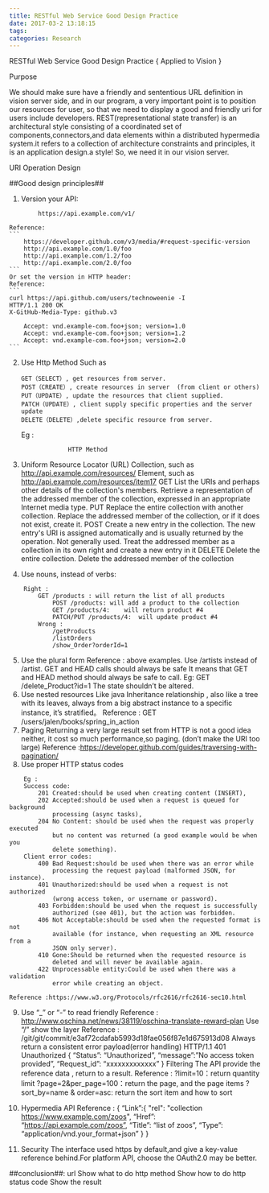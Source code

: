 ```yaml
---
title: RESTful Web Service Good Design Practice
date: 2017-03-2 13:18:15
tags: 
categories: Research
---
```

RESTful Web Service Good Design Practice
{ Applied to Vision }

Purpose

We should make sure have a friendly and sententious URL definition  in vision server side, and in our program, a very important point is to position our resources for user, so that we need to display a good and friendly uri for users include developers. 
REST(representational state transfer) is an architectural style consisting of a coordinated set of components,connectors,and data elements within a distributed hypermedia system.it refers to a collection of architecture constraints and principles, it is an application design.a style!
So, we need it in our vision server. 



URI Operation Design

##Good design principles##

1. Version your API:
```
 		https://api.example.com/v1/
```
    Reference: 
	```
		https://developer.github.com/v3/media/#request-specific-version
		http://api.example.com/1.0/foo
		http://api.example.com/1.2/foo
		http://api.example.com/2.0/foo
	```
	Or set the version in HTTP header:
	Reference: 
	```
    curl https://api.github.com/users/technoweenie -I
	HTTP/1.1 200 OK
	X-GitHub-Media-Type: github.v3

        Accept: vnd.example-com.foo+json; version=1.0
		Accept: vnd.example-com.foo+json; version=1.2
		Accept: vnd.example-com.foo+json; version=2.0
	```
2. Use Http Method
	Such as 
	```
	GET（SELECT）, get resources from server.
	POST（CREATE）, create resources in server  (from client or others)
	PUT（UPDATE）, update the resources that client supplied.
	PATCH（UPDATE）, client supply specific properties and the server update
	DELETE（DELETE）,delete specific resource from server.
	```
	Eg :

					HTTP Method
3. Uniform Resource Locator (URL)
Collection, such as http://api.example.com/resources/
Element, such as http://api.example.com/resources/item17
GET
List the URIs and perhaps other details of the collection's members.
Retrieve a representation of the addressed member of the collection, expressed in an appropriate Internet media type.
PUT
Replace the entire collection with another collection.
Replace the addressed member of the collection, or if it does not exist, create it.
POST
Create a new entry in the collection. The new entry's URI is assigned automatically and is usually returned by the operation.
Not generally used. Treat the addressed member as a collection in its own right and create a new entry in it
DELETE
Delete the entire collection.
Delete the addressed member of the collection

4. Use nouns, instead of verbs:
```
	Right : 
		GET /products :	will return the list of all products
			POST /products:	will add a product to the collection
			GET /products/4:	will return product #4
			PATCH/PUT /products/4:	will update product #4
		Wrong :
			/getProducts
			/listOrders
			/show_Order?orderId=1
```
5. Use the plural form
	Reference : above examples.
	Use /artists instead of /artist.
GET and HEAD calls should always be safe
	It means that GET and HEAD method should always be safe to call.
	Eg: 
		GET /delete_Product?id=1
	The state shouldn’t be altered.
6. Use nested resources
	Like java Inheritance relationship , also like a tree with its leaves, always from a 
	big abstract instance to a specific instance, it’s stratified。
	Reference :
		GET /users/jalen/books/spring_in_action
7. Paging
	Returning a very large result set from HTTP is not a good idea neither, it cost 
	so much performance,so paging. (don’t make the URI too large)
	Reference :https://developer.github.com/guides/traversing-with-pagination/
8. Use proper HTTP status codes
```
	Eg :
	Success code:
		201 Created:should be used when creating content (INSERT),
		202 Accepted:should be used when a request is queued for background 
			processing (async tasks),
		204 No Content: should be used when the request was properly executed 
			but no content was returned (a good example would be when you 
			delete something).
	Client error codes:
		400 Bad Request:should be used when there was an error while 
			processing the request payload (malformed JSON, for instance).
		401 Unauthorized:should be used when a request is not authorized 
			(wrong access token, or username or password).
		403 Forbidden:should be used when the request is successfully 
			authorized (see 401), but the action was forbidden.
		406 Not Acceptable:should be used when the requested format is not 
			available (for instance, when requesting an XML resource from a 
			JSON only server).
		410 Gone:Should be returned when the requested resource is 
			deleted and will never be available again.
		422 Unprocessable entity:Could be used when there was a validation 
			error while creating an object.
```
	Reference :https://www.w3.org/Protocols/rfc2616/rfc2616-sec10.html
9. Use “_” or “-” to read friendly
	Reference :
		http://www.oschina.net/news/38119/oschina-translate-reward-plan
Use “/” show the layer
	Reference :
		/git/git/commit/e3af72cdafab5993d18fae056f87e1d675913d08
Always return a consistent error payload(error handling)
	HTTP/1.1 401 Unauthorized
	{
			“Status”: “Unauthorized”,
			“message”:”No access token provided”,
			“Request_id”: “xxxxxxxxxxxxx”
		}
Filtering
	The API provide the reference data , return to a result.
		Reference :
			?limit=10：return quantity limit
			?page=2&per_page=100：return the page, and the page items
			?sort_by=name & order=asc: return the sort item and how to sort


10. Hypermedia API
	Reference :
	{
		“Link”:{
			"rel":   "collection https://www.example.com/zoos",
			“Href”: “https://api.example.com/zoos”,
			“Title”: “list of zoos”,
			“Type”: “application/vnd.your_format+json”
			}
}

11. Security
	The interface used https by default,and give a key-value reference behind.For 
	platform API, choose the OAuth2.0 may be better.


##conclusion##:
url
Show what to do
http method
Show how to do
http status code
Show the result


